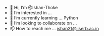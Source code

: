 - 👋 Hi, I’m @Ishan-Thoke
- 👀 I’m interested in ...
- 🌱 I’m currently learning ... Python
- 💞️ I’m looking to collaborate on ... 
- 📫 How to reach me ... ishan21@iiserb.ac.in

<!---
Ishan-Thoke/Ishan-Thoke is a ✨ special ✨ repository because its `README.md` (this file) appears on your GitHub profile.
You can click the Preview link to take a look at your changes.
--->

